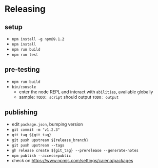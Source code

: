 # Releasing

## setup

- `npm install -g npm@9.1.2`
- `npm install`
- `npm run build`
- `npm run test`


## pre-testing

- `npm run build`
- `bin/console`
  - enter the node REPL and interact with `abilities`, available globally
  - sample: `TODO: script` should output `TODO: output`


## publishing

- edit `package.json`, bumping version
- `git commit -m "v1.2.3"`
- `git tag ${git_tag}`
- `git push upstream ${release_branch}`
- `git push upstream --tags`
- `gh release create ${git_tag} --prerelease --generate-notes`
- `npm publish --access=public`
- check on https://www.npmjs.com/settings/caiena/packages
